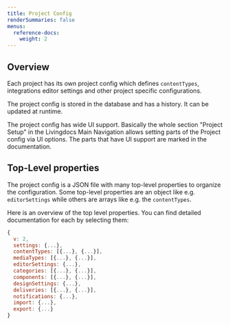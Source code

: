 ```yaml
---
title: Project Config
renderSummaries: false
menus:
  reference-docs:
    weight: 2
---
```



## Overview

Each project has its own project config which defines `contentTypes`, integrations editor settings and other project specific configurations.

The project config is stored in the database and has a history. It can be updated at runtime.

The project config has wide UI support. Basically the whole section "Project Setup" in the Livingdocs Main Navigation allows setting parts of the Project config via UI options. The parts that have UI support are marked in the documentation.

## Top-Level properties

The project config is a JSON file with many top-level properties to organize the configuration. Some top-level properties are an object like e.g. `editorSettings` while others are arrays like e.g. the `contentTypes`.

Here is an overview of the top level properties. You can find detailed documentation for each by selecting them:
```js
{
  v: 2,
  settings: {...},
  contentTypes: [{...}, {...}],
  mediaTypes: [{...}, {...}],
  editorSettings: {...},
  categories: [{...}, {...}],
  components: [{...}, {...}],
  designSettings: {...},
  deliveries: [{...}, {...}],
  notifications: {...},
  import: {...},
  export: {...}
}
```

